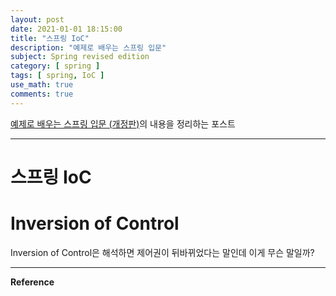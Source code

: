 ```yaml
---
layout: post
date: 2021-01-01 18:15:00
title: "스프링 IoC"
description: "예제로 배우는 스프링 입문"
subject: Spring revised edition
category: [ spring ]
tags: [ spring, IoC ]
use_math: true
comments: true
---
```


[예제로 배우는 스프링 입문 (개정판)](https://www.inflearn.com/course/spring_revised_edition/)의 내용을 정리하는 포스트

---

# 스프링 IoC

# Inversion of Control

Inversion of Control은 해석하면 제어권이 뒤바뀌었다는 말인데 이게 무슨 말일까?



---
**Reference**
